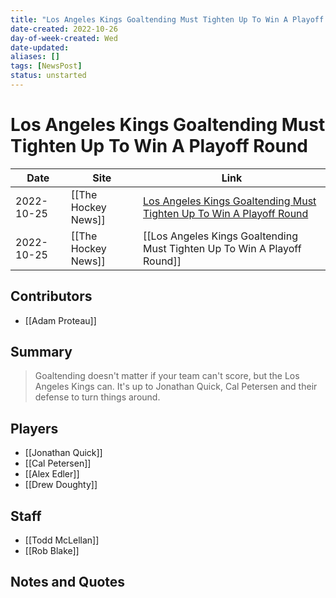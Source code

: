 ```yaml
---
title: "Los Angeles Kings Goaltending Must Tighten Up To Win A Playoff Round"
date-created: 2022-10-26
day-of-week-created: Wed
date-updated: 
aliases: []
tags: [NewsPost]
status: unstarted
---
```


# Los Angeles Kings Goaltending Must Tighten Up To Win A Playoff Round

| Date       | Site                | Link                                                                                                                                                                        |
| ---------- | ------------------- | --------------------------------------------------------------------------------------------------------------------------------------------------------------------------- |
| 2022-10-25 | [[The Hockey News]] | [Los Angeles Kings Goaltending Must Tighten Up To Win A Playoff Round](https://thehockeynews.com/news/los-angeles-kings-goaltending-must-tighten-up-to-win-a-playoff-round) |
| 2022-10-25 | [[The Hockey News]] | [[Los Angeles Kings Goaltending Must Tighten Up To Win A Playoff Round]]                                                                                                    |

## Contributors
- [[Adam Proteau]]


## Summary
> Goaltending doesn't matter if your team can't score, but the Los Angeles Kings can. It's up to Jonathan Quick, Cal Petersen and their defense to turn things around.


## Players
- [[Jonathan Quick]]
- [[Cal Petersen]]
- [[Alex Edler]]
- [[Drew Doughty]]


## Staff
- [[Todd McLellan]]
- [[Rob Blake]]


## Notes and Quotes
> 

